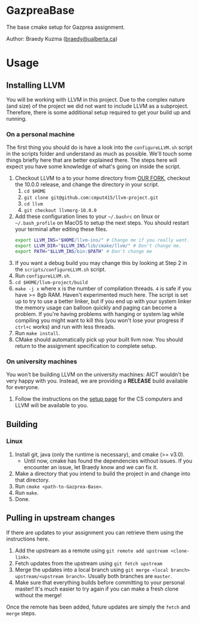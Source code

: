 # GazpreaBase
The base cmake setup for Gazprea assignment.

Author: Braedy Kuzma (braedy@ualberta.ca)

# Usage
## Installing LLVM
You will be working with LLVM in this project. Due to the complex nature (and
size) of the project we did not want to include LLVM as a subproject.
Therefore, there is some additional setup required to get your build up and
running.

### On a personal machine
The first thing you should do is have a look into the `configureLLVM.sh` script
in the scripts folder and understand as much as possible. We'll touch some
things briefly here that are better explained there. The steps here will expect
you have some knowledge of what's going on inside the script.

  1. Checkout LLVM to a to your home directory from
     [OUR FORK](https://github.com/cmput415/llvm-project), checkout the 10.0.0
     release, and change the directory in your script.
     1. `cd $HOME`
     1. `git clone git@github.com:cmput415/llvm-project.git`
     1. `cd llvm`
     1. `git checkout llvmorg-10.0.0`
  1. Add these configuration lines to your `~/.bashrc` on linux or
     `~/.bash_profile` on MacOS to setup the next steps. You should restart your
     terminal after editing these files.
      ```bash
      export LLVM_INS="$HOME/llvm-ins/" # Change me if you really want.
      export LLVM_DIR="$LLVM_INS/lib/cmake/llvm/" # Don't change me.
      export PATH="$LLVM_INS/bin:$PATH" # Don't change me
      ```
  1. If you want a debug build you may change this by looking at Step 2 in the
     `scripts/configureLLVM.sh` script.
  1. Run `configureLLVM.sh`.
  1. `cd $HOME/llvm-project/build`
  1. `make -j x` where x is the number of compilation threads. `4` is safe if
     you have >= 8gb RAM. Haven't experimented much here. The script is set up
     to try to use a better linker, but if you end up with your system linker
     the memory usage can balloon quickly and paging can become a problem. If
     you're having problems with hanging or system lag while compiling you
     might want to kill this (you won't lose your progress if `ctrl+c` works)
     and run with less threads.
  1. Run `make install`.
  1. CMake should automatically pick up your built llvm now. You should return
     to the assignment specification to complete setup.

### On university machines
You won't be building LLVM on the university machines: AICT wouldn't be very
happy with you. Instead, we are providing a **RELEASE** build available for
everyone.
  1. Follow the instructions on the [setup
     page](https://webdocs.cs.ualberta.ca/~c415/setup/) for the CS computers and
     LLVM will be available to you.

## Building
### Linux
  1. Install git, java (only the runtime is necessary), and cmake (>= v3.0).
     - Until now, cmake has found the dependencies without issues. If you
       encounter an issue, let Braedy know and we can fix it.
  1. Make a directory that you intend to build the project in and change into
     that directory.
  1. Run `cmake <path-to-Gazprea-Base>`.
  1. Run `make`.
  1. Done.

## Pulling in upstream changes
If there are updates to your assignment you can retrieve them using the
instructions here.
  1. Add the upstream as a remote using `git remote add upstream <clone-link>`.
  1. Fetch updates from the upstream using `git fetch upstream`
  1. Merge the updates into a local branch using
     `git merge <local branch> upstream/<upstream branch>`. Usually both
     branches are `master`.
  1. Make sure that everything builds before committing to your personal
     master! It's much easier to try again if you can make a fresh clone
     without the merge!

Once the remote has been added, future updates are simply the `fetch` and
`merge` steps.
